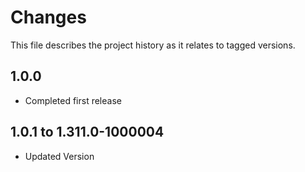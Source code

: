 # Changes
This file describes the project history as it relates to tagged versions.

## 1.0.0
- Completed first release

## 1.0.1 to 1.311.0-1000004
- Updated Version
